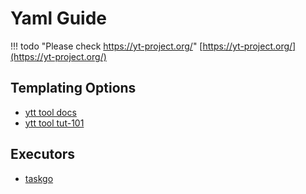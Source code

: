 # Yaml Guide

!!! todo "Please  check https://yt-project.org/"
    [https://yt-project.org/](https://yt-project.org/)

## Templating Options

- [ytt tool docs](https://carvel.dev/ytt/)
- [ytt tool tut-101](https://developer.ibm.com/depmodels/cloud/blogs/yaml-templating-tool-to-simplify-complex-configuration-management/)

## Executors

- [taskgo](https://taskfile.dev/#/usage)